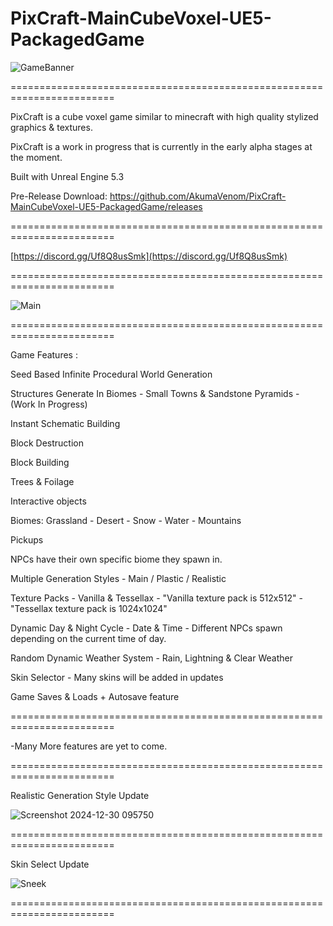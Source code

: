 # PixCraft-MainCubeVoxel-UE5-PackagedGame

![GameBanner](https://github.com/user-attachments/assets/3a1f5cbd-b7bf-43d5-8bab-c1ccb766da6d)

========================================================================

PixCraft is a cube voxel game similar to minecraft with high quality stylized graphics & textures.

PixCraft is a work in progress that is currently in the early alpha stages at the moment.

Built with Unreal Engine 5.3

Pre-Release Download: https://github.com/AkumaVenom/PixCraft-MainCubeVoxel-UE5-PackagedGame/releases

========================================================================

[https://discord.gg/Uf8Q8usSmk](https://discord.gg/Uf8Q8usSmk)

========================================================================

![Main](https://github.com/user-attachments/assets/943cf320-bab7-4c76-9f66-94b1fd289db0)

========================================================================

Game Features : 

Seed Based Infinite Procedural World Generation

Structures Generate In Biomes - Small Towns & Sandstone Pyramids - (Work In Progress)

Instant Schematic Building

Block Destruction

Block Building

Trees & Foilage

Interactive objects

Biomes: Grassland - Desert - Snow - Water - Mountains

Pickups

NPCs have their own specific biome they spawn in.

Multiple Generation Styles - Main / Plastic / Realistic

Texture Packs - Vanilla & Tessellax - "Vanilla texture pack is 512x512" - "Tessellax texture pack is 1024x1024"

Dynamic Day & Night Cycle - Date & Time - Different NPCs spawn depending on the current time of day.

Random Dynamic Weather System - Rain, Lightning & Clear Weather

Skin Selector - Many skins will be added in updates

Game Saves & Loads + Autosave feature

========================================================================

-Many More features are yet to come.

========================================================================

Realistic Generation Style Update

![Screenshot 2024-12-30 095750](https://github.com/user-attachments/assets/91ee9bda-3868-47e8-a17e-7f4f291bf4ec)

========================================================================

Skin Select Update

![Sneek](https://github.com/user-attachments/assets/e0b3417c-794c-4cde-923b-e8188fbc857b)

========================================================================
